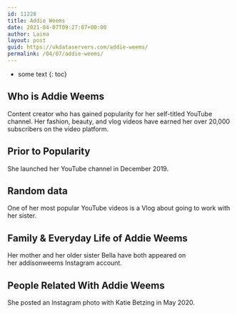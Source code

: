 ```yaml
---
id: 11228
title: Addie Weems
date: 2021-04-07T09:27:07+00:00
author: Laima
layout: post
guid: https://ukdataservers.com/addie-weems/
permalink: /04/07/addie-weems/
---
```


* some text
{: toc}


## Who is Addie Weems
                  
                  
                  
Content creator who has gained popularity for her self-titled YouTube channel. Her fashion, beauty, and vlog videos have earned her over 20,000 subscribers on the video platform. 
                  
              
            
              
            
                
                
                
## Prior to Popularity
                  
                  
                  
She launched her YouTube channel in December 2019. 
                  
              
            
              
            
                
                
                
## Random data
                  
                  
                  
One of her most popular YouTube videos is a Vlog about going to work with her sister. 
                  
              
            
              
            
                
                
                
## Family & Everyday Life of Addie Weems
                  
                  
                  
Her mother and her older sister Bella have both appeared on her addisonweems Instagram account. 
                  
              
            
              
            
                
                
                
## People Related With Addie Weems
                  
                  
                  
She posted an Instagram photo with Katie Betzing in May 2020. 
                  
              
            
              
            
                
              
            
              
              
            
            
              
            
          
          
          